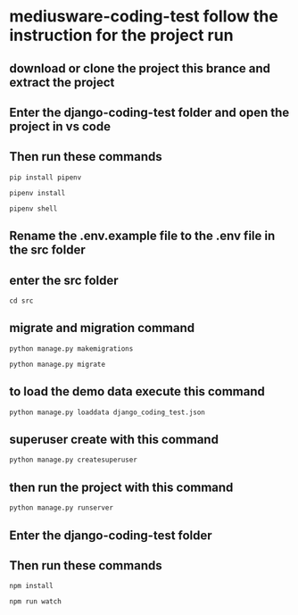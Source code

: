 # mediusware-coding-test follow the instruction for the project run

## download or clone the project this brance and extract the project
## Enter the django-coding-test folder and open the project in vs code
## Then run these commands
```
pip install pipenv
```
```
pipenv install 
```
```
pipenv shell
```
## Rename the .env.example file to the .env file in the src folder
## enter the src folder
```
cd src
```
## migrate and migration command
```
python manage.py makemigrations
```
```
python manage.py migrate
```
## to load the demo data execute this command
```
python manage.py loaddata django_coding_test.json
```
## superuser create with this command
```
python manage.py createsuperuser
```
## then run the project with this command
```
python manage.py runserver
```

## Enter the django-coding-test folder
## Then run these commands 
```
npm install
```
```
npm run watch
```
